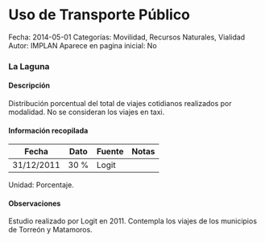 Uso de Transporte Público
=====

Fecha: 2014-05-01
Categorías: Movilidad, Recursos Naturales, Vialidad
Autor: IMPLAN
Aparece en pagina inicial: No

### La Laguna

#### Descripción

Distribución porcentual del total de viajes cotidianos realizados por modalidad. No se consideran los viajes en taxi.

<!-- break -->

#### Información recopilada

<table class="table table-hover table-bordered matriz">
  <thead>
    <tr><th>Fecha</th><th>Dato</th><th>Fuente</th><th>Notas</th></tr>
  </thead>
  <tbody>
    <tr><td class="centrado">31/12/2011</td><td class="derecha">30 %</td><td>Logit</td><td></td></tr>
  </tbody>
</table>

Unidad: Porcentaje.

#### Observaciones

Estudio realizado por Logit en 2011. Contempla los viajes de los municipios de Torreón y Matamoros.
